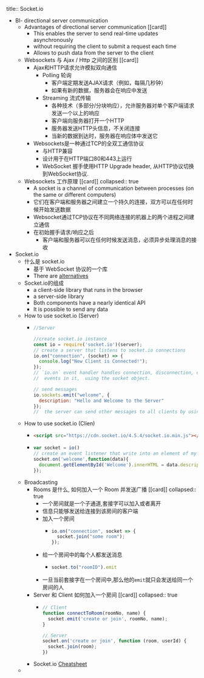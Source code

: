 title:: Socket.io

- BI- directional server communication
	- Advantages of  directional server communication [[card]]
		- This enables the server to send real-time updates asynchronously
		- without requiring the client to submit a request each time
		- Allows to push data from the server to the client
	- Websockets 与 Ajax / Http 之间的区别 [[card]]
		- Ajax和HTTP请求允许模拟双向通信
			- Polling 轮询
				- 客户端定期发送AJAX请求（例如，每隔几秒钟）
				- 如果有新的数据，服务器会在响应中发送
			- Streaming 流式传输
				- 各种技术（多部分/分块响应），允许服务器对单个客户端请求发送一个以上的响应
				- 客户端向服务器打开一个HTTP
				- 服务器发送HTTP头信息，不关闭连接
				- 当新的数据到达时，服务器在响应体中发送它
		- Websockets是一种通过TCP的全双工通信协议
			- 与HTTP兼容
			- 设计用于在HTTP端口80和443上运行
			- WebSocket 握手使用HTTP Upgrade header, 从HTTP协议切换到WebSocket协议.
	- Websockets 工作原理 [[card]]
	  collapsed:: true
		- A socket is a channel of communication between processes (on the  same or different computers)
		- 它们在客户端和服务器之间建立一个持久的连接，双方可以在任何时候开始发送数据
		- Websocket通过TCP协议在不同网络连接的机器上的两个进程之间建立通信
		- 在初始握手请求/响应之后
			- 客户端和服务器可以在任何时候发送消息，必须异步处理消息的接收
- Socket.io
	- 什么是 socket.io
		- 基于 WebSocket 协议的一个库
		- There are [alternatives](https://github.com/websockets/ws)
	- Socket.io的组成
		- a client-side library that runs in the browser
		- a server-side library
		- Both components have a nearly identical API
		- It is possible to send any data
	- How to use socket.io (Server)
		- ```js
		  //Server 
		  
		  //create socket.io instance
		  const io = require('socket.io')(server);
		  // create a server that listens to socket.io connections
		  io.on("connection", (socket) => {
		    console.log("New Client is Connected!");
		  });
		  // `io.on` event handler handles connection, disconnection, etc. , 
		  //  events in it,  using the socket object.
		  
		  // send messages 
		  io.sockets.emit("welcome", {
		    description: "Hello and Welcome to the Server"
		  });
		  //  the server can send other messages to all clients by using the broadcast event
		  ```
	- How to use socket.io (Clien)
		- ```html
		  <script src="https://cdn.socket.io/4.5.4/socket.io.min.js"></script>
		  ```
		- ```js
		  var socket = io()
		  // create an event listener that write into an element of my  `index.ejs` page
		  socket.on('welcome',function(data){
		  	document.getElementById('Welcome').innerHTML = data.description;
		  });
		  ```
	- Broadcasting
		- Rooms 是什么, 如何加入一个 Room 并发送广播 [[card]]
		  collapsed:: true
			- 一个房间就是一个子通道,套接字可以加入或者离开
			- 信息只能够发送给连接到该房间的客户端
			- 加入一个房间
				- ```js
				  io.on("connection", socket => {
				    socket.join("some room");
				  });
				  ```
			- 给一个房间中的每个人都发送消息
				- ```js
				  socket.to("roomID").emit
				  ```
			- 一旦当前套接字在一个房间中,那么他的`emit`就只会发送给同一个房间的人
		- Server 和 Client 如何加入一个房间 [[card]]
		  collapsed:: true
			- ```js
			  // Client
			  function connectToRoom(roomNo, name) {
			    socket.emit('create or join', roomNo, name);
			  }
			  
			  // Server
			  socket.on('create or join', function (room, userId) {
			  	socket.join(room);
			  })
			  ```
		- Socket.io [Cheatsheet]( https://socket.io/docs/v3/emit-cheatsheet/)
	-
